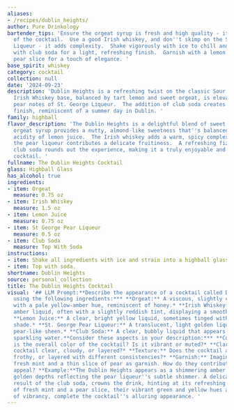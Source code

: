 ```yaml
---
aliases:
- /recipes/dublin_heights/
author: Pure Drinkology
bartender_tips: 'Ensure the orgeat syrup is fresh and high quality - it''s the backbone
  of the cocktail.  Use a good Irish whiskey, and don''t skimp on the St. George Pear
  Liqueur - it adds complexity.  Shake vigorously with ice to chill and dilute properly.  Top
  with club soda for a light, refreshing finish.  Garnish with a lemon twist and a
  pear slice for a touch of elegance. '
base_spirit: whiskey
category: cocktail
collection: null
date: '2024-09-23'
description: 'Dublin Heights is a refreshing twist on the classic Sour family. Its
  Irish Whiskey base, balanced by tart lemon and sweet orgeat, is elevated by the
  pear notes of St. George Liqueur.  The addition of club soda creates a light, effervescent
  finish, reminiscent of a summer day in Dublin. '
family: highball
flavor_description: 'The Dublin Heights is a delightful blend of sweet and tart.  The
  orgeat syrup provides a nutty, almond-like sweetness that''s balanced by the bright
  acidity of lemon juice.  The Irish whiskey adds a warm, spicy complexity, while
  the pear liqueur contributes a delicate fruitiness.  A refreshing fizz from the
  club soda rounds out the experience, making it a truly enjoyable and well-balanced
  cocktail. '
fullname: The Dublin Heights Cocktail
glass: Highball Glass
has_alcohol: true
ingredients:
- item: Orgeat
  measure: 0.75 oz
- item: Irish Whiskey
  measure: 1.5 oz
- item: Lemon Juice
  measure: 0.75 oz
- item: St George Pear Liqueur
  measure: 0.5 oz
- item: Club Soda
  measure: Top With Soda
instructions:
- item: Shake all ingredients with ice and strain into a highball glass.
- item: Top with soda.
shortname: Dublin Heights
source: personal_collection
title: The Dublin Heights Cocktail
visual: '## LLM Prompt:**Describe the appearance of a cocktail called Dublin Heights
  using the following ingredients:*** **Orgeat:** A viscous, slightly cloudy liquid
  with a pale yellow-amber hue, reminiscent of honey.* **Irish Whiskey:** A golden
  amber liquid, often with a slightly reddish tint, displaying a smooth, elegant clarity.*
  **Lemon Juice:** A clear, bright yellow liquid, sometimes tinged with a subtle green
  shade.* **St. George Pear Liqueur:** A translucent, light golden liquid with a delicate
  pear-like sheen.* **Club Soda:** A clear, bubbly liquid that appears like a refreshing,
  sparkling water.**Consider these aspects in your description:*** **Color:** What
  is the overall color of the cocktail? Is it vibrant or muted?* **Clarity:** Is the
  cocktail clear, cloudy, or layered?* **Texture:** Does the cocktail appear smooth,
  frothy, or layered with different consistencies?* **Garnish:** Imagine a sprig of
  fresh mint and a thin slice of pear as garnish. How do they contribute to the visual
  appeal? **Example:**The Dublin Heights appears as a shimmering amber elixir, its
  golden depths reflecting the pear liqueur''s subtle shimmer. A delicate froth, the
  result of the club soda, crowns the drink, hinting at its refreshing nature. A sprig
  of fresh mint and a pear slice, their vibrant green and yellow hues adding a touch
  of vibrancy, complete the cocktail''s alluring appearance. '
---
```



